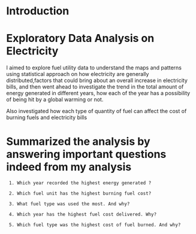 # Introduction 
# Exploratory Data Analysis on Electricity 

I aimed to explore fuel utility data to understand
the maps and patterns using statistical approach on
how electricity are generally distributed,factors that
could bring about an overall increase in electricity bills,
and then went ahead to investigate the trend in the total 
amount of energy generated in different years, how each of the 
year has a possibility of being hit by a global warming or not. 

Also investigated how each type of quantity of fuel can 
affect the cost of burning fuels and electricity bills 

# Summarized the analysis by answering important questions indeed from my analysis 

     1. Which year recorded the highest energy generated ?

     2. Which fuel unit has the highest burning fuel cost?

     3. What fuel type was used the most. And why? 
     
     4. Which year has the highest fuel cost delivered. Why? 
     
     5. Which fuel type was the highest cost of fuel burned. And why? 
 
